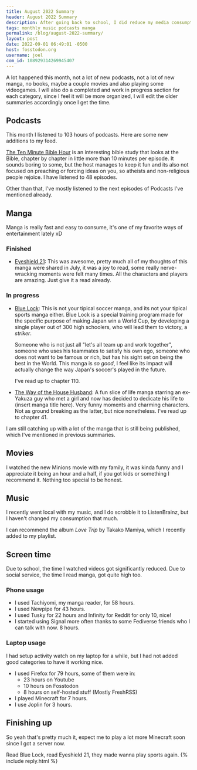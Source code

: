 ```yaml
---
title: August 2022 Summary
header: August 2022 Summary
description: After going back to school, I did reduce my media consumption just a little bit. Here's how August went.
tags: monthly music podcasts manga
permalink: /blog/august-2022-summary/
layout: post
date: 2022-09-01 06:49:01 -0500
host: fosstodon.org
username: joel
com_id: 108929314269945407
---
```


A lot happened this month, not a lot of new podcasts, not a lot of new manga, no books, maybe a couple movies and also playing some videogames. I will also do a completed and work in progress section for each category, since I feel it will be more organized, I will edit the older summaries accordingly once I get the time.

## Podcasts

This month I listened to 103 hours of podcasts. Here are some new additions to my feed.

[The Ten Minute Bible Hour](https://www.thetmbh.com/) is an interesting bible study that looks at the Bible, chapter by chapter in little more than 10 minutes per episode. It sounds boring to some, but the host manages to keep it fun and its also not focused on preaching or forcing ideas on you, so atheists and non-religious people rejoice. I have listened to 48 episodes.

Other than that, I've mostly listened to the next episodes of Podcasts I've mentioned already.


## Manga

Manga is really fast and easy to consume, it's one of my favorite ways of entertainment lately xD

### Finished

- [Eyeshield 21](https://anilist.co/manga/30043/Eyeshield-21/): This was awesome, pretty much all of my thoughts of this manga were shared in July, it was a joy to read, some really nerve-wracking moments were felt many times. All the characters and players are amazing. Just give it a read already.

### In progress

- [Blue Lock](https://anilist.co/manga/106130/Blue-Lock/): This is not your tipical soccer manga, and its not your tipical sports manga either. Blue Lock is a special training program made for the specific purpose of making Japan win a World Cup, by developing a single player out of 300 high schoolers, who will lead them to victory, a *striker*. 

  Someone who is not just all "let's all team up and work together", someone who uses his teammates to satisfy his own ego, someone who does not want to be famous or rich, but has his sight set on being the best in the World. This manga is *so good*, I feel like its impact will actually change the way Japan's soccer's played in the future.

  I've read up to chapter 110.

- [The Way of the House Husband](https://anilist.co/manga/101233/The-Way-of-the-Househusband/): A fun slice of life manga starring an ex-Yakuza guy who met a girl and now has decided to dedicate his life to (insert manga title here). Very funny moments and charming characters. Not as ground breaking as the latter, but nice nonetheless.
    I've read up to chapter 41.

I am still catching up with a lot of the manga that is still being published, which I've mentioned in previous summaries.

## Movies

I watched the new Minions movie with my family, it was kinda funny and I appreciate it being an hour and a half, if you got kids or something I recommend it. Nothing too special to be honest.

## Music

I recently went local with my music, and I do scrobble it to ListenBrainz, but I haven't changed my consumption that much.

I can recommend the album *Love Trip* by Takako Mamiya, which I recently added to my playlist.

## Screen time

Due to school, the time I watched videos got significantly reduced. Due to social service, the time I read manga, got quite high too.

### Phone usage

- I used Tachiyomi, my manga reader, for 58 hours.
- I used Newpipe for 43 hours.
- I used Tusky for 22 hours and Infinity for Reddit for only 10, nice!
- I started using Signal more often thanks to some Fediverse friends who I can talk with now. 8 hours.

### Laptop usage

I had setup activity watch on my laptop for a while, but I had not added good categories to have it working nice.

- I used Firefox for 79 hours, some of them were in:
    - 23 hours on Youtube
    - 10 hours on Fosstodon
    - 8 hours on self-hosted stuff (Mostly FreshRSS)
- I played Minecraft for 7 hours.
- I use Joplin for 3 hours.

## Finishing up

So yeah that's pretty much it, expect me to play a lot more Minecraft soon since I got a server now.

Read Blue Lock, read Eyeshield 21, they made wanna play sports again.
{% include reply.html %}
